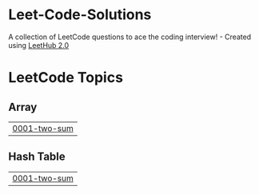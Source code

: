 # Leet-Code-Solutions
A collection of LeetCode questions to ace the coding interview! - Created using [LeetHub 2.0](https://github.com/maitreya2954/LeetHub-2.0-Firefox)

<!---LeetCode Topics Start-->
# LeetCode Topics
## Array
|  |
| ------- |
| [0001-two-sum](https://github.com/MrHonorCodes/Leet-Code-Solutions/tree/master/0001-two-sum) |
## Hash Table
|  |
| ------- |
| [0001-two-sum](https://github.com/MrHonorCodes/Leet-Code-Solutions/tree/master/0001-two-sum) |
<!---LeetCode Topics End-->